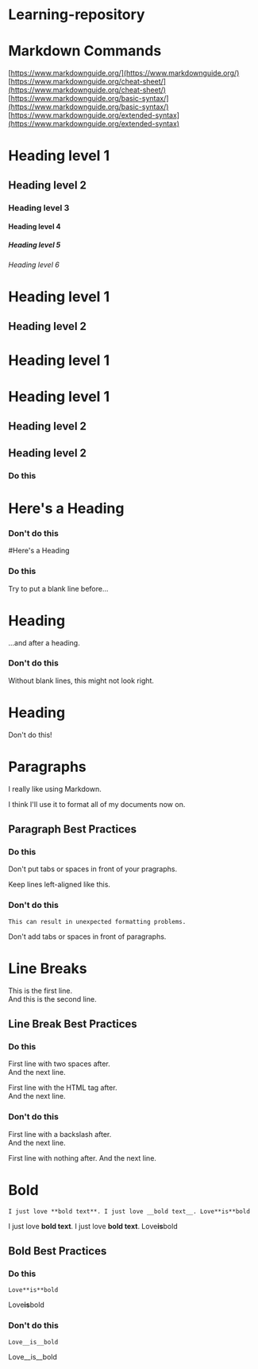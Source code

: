 # Learning-repository

# Markdown Commands

[https://www.markdownguide.org/](https://www.markdownguide.org/)  
[https://www.markdownguide.org/cheat-sheet/](https://www.markdownguide.org/cheat-sheet/)  
[https://www.markdownguide.org/basic-syntax/](https://www.markdownguide.org/basic-syntax/)  
[https://www.markdownguide.org/extended-syntax](https://www.markdownguide.org/extended-syntax)


# Heading level 1
## Heading level 2
### Heading level 3
#### Heading level 4
##### Heading level 5
###### Heading level 6


Heading level 1
=================

Heading level 2
----------------

# Heading level 1
Heading level 1
=================
## Heading level 2
Heading level 2
-----------------

### Do this

# Here's a Heading

### Don't do this

#Here's a Heading


### Do this

Try to put a blank line before...

# Heading

...and after a heading.

### Don't do this

Without blank lines, this might not look right.
# Heading
Don't do this!

# Paragraphs

I really like using Markdown.

I think I'll use it to format all of my documents now on.

## Paragraph Best Practices

### Do this

Don't put tabs or spaces in front of your pragraphs.

Keep lines left-aligned like this.

### Don't do this

    This can result in unexpected formatting problems.

  Don't add tabs or spaces in front of paragraphs.

# Line Breaks

This is the first line.  
And this is the second line.

## Line Break Best Practices

### Do this

First line with two spaces after.  
And the next line.

First line with the HTML tag after.<br>
And the next line.

### Don't do this

First line with a backslash after.\
And the next line.

First line with nothing after.
And the next line.

# Bold

`I just love **bold text**.
I just love __bold text__.
Love**is**bold`

I just love **bold text**.
I just love __bold text__.
Love**is**bold

## Bold Best Practices

### Do this

`Love**is**bold`

Love**is**bold

### Don't do this

`Love__is__bold`

Love__is__bold